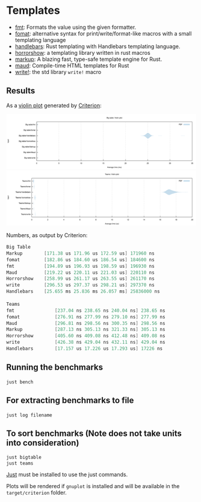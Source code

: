 # Templates

- [fmt][fmt]: Formats the value using the given formatter.
- [fomat][fomat]: alternative syntax for print/write/format-like macros with a small templating language
- [handlebars][handlebars]: Rust templating with Handlebars templating language.
- [horrorshow][horrorshow]: a templating library written in rust macros
- [markup][markup]: A blazing fast, type-safe template engine for Rust.
- [maud][maud]: Compile-time HTML templates for Rust
- [write!][write]: the std library `write!` macro


[fmt]: https://doc.rust-lang.org/std/fmt/trait.Display.html#tymethod.fmt
[fomat]: https://github.com/krdln/fomat-macros
[handlebars]: https://github.com/sunng87/handlebars-rust
[horrorshow]: https://github.com/Stebalien/horrorshow-rs
[markup]: https://github.com/utkarshkukreti/markup.rs
[maud]: https://github.com/lfairy/maud
[write]: https://doc.rust-lang.org/std/macro.write.html

## Results

As a [violin plot] generated by [Criterion]:

![Big table violin plot](big-table.svg)
![Teams violin plot](teams.svg)

[violin plot]: https://en.wikipedia.org/wiki/Violin_plot
[criterion]: https://github.com/bheisler/criterion.rs

Numbers, as output by Criterion:

```java
Big Table
Markup        [171.38 us 171.96 us 172.59 us] 171960 ns
fomat         [182.86 us 184.60 us 186.54 us] 184600 ns
fmt           [194.89 us 196.93 us 198.59 us] 196930 ns
Maud          [219.22 us 220.11 us 221.03 us] 220110 ns
Horrorshow    [258.99 us 261.17 us 263.55 us] 261170 ns
write         [296.53 us 297.37 us 298.21 us] 297370 ns
Handlebars    [25.655 ms 25.836 ms 26.057 ms] 25836000 ns

Teams
fmt               [237.04 ns 238.65 ns 240.04 ns] 238.65 ns
fomat             [276.91 ns 277.99 ns 279.10 ns] 277.99 ns
Maud              [296.81 ns 298.56 ns 300.35 ns] 298.56 ns
Markup            [287.13 ns 305.13 ns 321.33 ns] 305.13 ns
Horrorshow        [405.60 ns 409.08 ns 412.48 ns] 409.08 ns
write             [426.38 ns 429.04 ns 432.11 ns] 429.04 ns
Handlebars        [17.157 us 17.226 us 17.293 us] 17226 ns
```

## Running the benchmarks

	just bench

## For extracting benchmarks to file
	just log filename
## To sort benchmarks (Note does not take units into consideration)
	just bigtable
	just teams
[Just](https://github.com/casey/just) must be installed to use the just commands.

Plots will be rendered if `gnuplot` is installed and will be available in the `target/criterion` folder.
